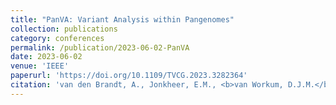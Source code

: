 ```yaml
---
title: "PanVA: Variant Analysis within Pangenomes"
collection: publications
category: conferences
permalink: /publication/2023-06-02-PanVA
date: 2023-06-02
venue: 'IEEE'
paperurl: 'https://doi.org/10.1109/TVCG.2023.3282364'
citation: 'van den Brandt, A., Jonkheer, E.M., <b>van Workum, D.J.M.</b>, van de Wetering, H., Smit, S., & Vilanova, A. (2023). Panva: Pangenomic variant analysis. <i>IEEE Transactions on Visualization and Computer Graphics.</i>'
---
```

